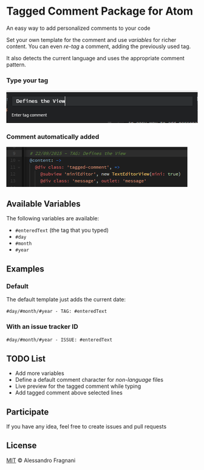 # Tagged Comment Package for Atom

An easy way to add personalized comments to your code

Set your own template for the comment and use _variables_ for richer content. You can even _re-tag_ a comment, adding the previously used tag.

It also detects the current language and uses the appropriate comment pattern.

### Type your tag

![Enter Text](https://raw.githubusercontent.com/alefragnani/atom-tagged-comment/master/screenshot-enter-text.png)

### Comment automatically added

![Comment Added](https://raw.githubusercontent.com/alefragnani/atom-tagged-comment/master/screenshot-comment-added.png)

## Available Variables

The following variables are available:

- `#enteredText` (the tag that you typed)
- `#day`
- `#month`
- `#year`

## Examples

### Default

The default template just adds the current date:

```
#day/#month/#year - TAG: #enteredText
```

### With an issue tracker ID

```
#day/#month/#year - ISSUE: #enteredText
```

## TODO List

- Add more variables
- Define a default comment character for _non-language_ files
- Live preview for the tagged comment while typing
- Add tagged comment above selected lines

## Participate

If you have any idea, feel free to create issues and pull requests

## License

[MIT](LICENSE.md) &copy; Alessandro Fragnani
